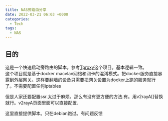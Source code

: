 ```yaml
---
title: NAS旁路由分享
date: 2022-03-21 06:03 +0000
categories:
  - Tech
tags:
  - NAS
---
```


## 目的
这是一个快速启动旁路由的脚本。参考[Tproxy](https://github.com/dnomd343/TProxy)这个项目。基本逻辑一致。   
这个项目就是基于docker macvlan网络和网卡的混淆模式。把docker服务直接暴露到外层网关。这样要翻墙的设备只需要把网关设置为docker上跑的服务就行了。不需要配置任何iptables   


但是人家还要配置ssr.太过于麻烦。那么有没有更方便的方法.有。用v2rayA[]替换就行。v2rayA页面里面可以直接配置.   

这里直接提供脚本。只在debian跑过。有问题反馈


<script src="https://gist.github.com/friddle/74bc597a59fa0540e4523a099875ff6d.js"></script>
